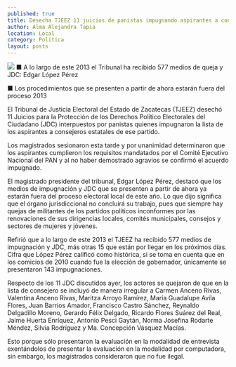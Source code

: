 ```yaml
---
published: true
title: Desecha TJEEZ 11 juicios de panistas impugnando aspirantes a consejero
author: Alma Alejandra Tapia
location: Local
category: Política
layout: posts
---
```


![](http://i.imgur.com/rUIJNJBm.jpg)
■ A lo largo de este 2013 el Tribunal ha recibido 577 medios de queja y JDC: Edgar López Pérez

■ Los procedimientos que se presenten a partir de ahora estarán fuera del proceso 2013

El Tribunal de Justicia Electoral del Estado de Zacatecas (TJEEZ) desechó 11 Juicios para la Protección de los Derechos Político Electorales del Ciudadano (JDC) interpuestos por panistas  quienes impugnaron la lista de los aspirantes a consejeros estatales de ese partido.

Los magistrados sesionaron esta tarde y por unanimidad determinaron que los aspirantes cumplieron los requisitos mandatados por el Comité Ejecutivo Nacional del PAN y al no haber demostrado agravios se confirmó el acuerdo impugnado. 

El magistrado presidente del tribunal, Edgar López Pérez, destacó que los medios de impugnación y JDC que se presenten a partir de ahora ya estarán fuera del proceso electoral local de este año. Lo que dijo significa que el órgano jurisdiccional no concluirá su trabajo, pues que siempre hay quejas de militantes de los partidos políticos inconformes por las renovaciones de sus dirigencias locales, comités municipales, consejos y sectores de mujeres y jóvenes.

Refirió que a lo largo de este 2013 el TJEEZ ha recibido 577 medios de impugnación y JDC, más otras 15 que están por llegar en los próximos días. Cifra que López Pérez calificó como histórica, si se toma en cuenta que en los comicios de 2010 cuando fue la elección de gobernador, únicamente se presentaron 143 impugnaciones.

Respecto de los 11 JDC discutidos ayer, los actores se quejaron de que en la lista de consejero se incluyó de manera irregular a Carmen Anceno Rivas, Valentina Anceno Rivas, Maritza Arroyo Ramírez, María Guadalupe Avila Flores, Juan Barrios Amador, Francisco Castro Sánchez, Reynaldo Delgadillo Moreno, Gerardo Félix Delgado, Ricardo Flores Suárez del Real, Jaime Huerta Enríquez, Antonio Pesci Gaytán, Norma Josefina Rodarte Méndez, Silvia Rodríguez y Ma. Concepción Vásquez Macías.

Esto porque sólo presentaron la evaluación en la modalidad de entrevista exentándolos de presentar la evaluación en la modalidad por computadora, sin embargo, los magistrados consideraron que no fue ilegal.
